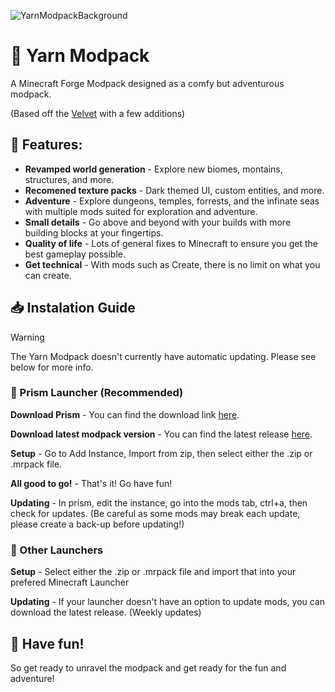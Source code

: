 ![YarnModpackBackground](https://github.com/KittenzExe/YarnModpack/assets/67358250/57653200-2d13-4ebf-bae0-819a84d4199d)

# 🧶 Yarn Modpack

A Minecraft Forge Modpack designed as a comfy but adventurous modpack.

(Based off the [Velvet](https://github.com/ChecksumDev/velvet) with a few additions)

## 🔎 Features:

 - **Revamped world generation** - Explore new biomes, montains, structures, and more.
 - **Recomened texture packs** - Dark themed UI, custom entities, and more.
 - **Adventure** - Explore dungeons, temples, forrests, and the infinate seas with multiple mods suited for exploration and adventure.
 - **Small details** - Go above and beyond with your builds with more building blocks at your fingertips.
 - **Quality of life** - Lots of general fixes to Minecraft to ensure you get the best gameplay possible.
 - **Get technical** - With mods such as Create, there is no limit on what you can create.

## 📥 Instalation Guide

> [!WARNING]  
> The Yarn Modpack doesn't currently have automatic updating. Please see below for more info.

### 🚀 Prism Launcher (Recommended)

**Download Prism** - You can find the download link [here](https://prismlauncher.org/download/).

**Download latest modpack version** - You can find the latest release [here](https://github.com/KittenzExe/YarnModpack/releases).

**Setup** - Go to Add Instance, Import from zip, then select either the .zip or .mrpack file.

**All good to go!** - That's it! Go have fun!

**Updating** - In prism, edit the instance, go into the mods tab, ctrl+a, then check for updates. (Be careful as some mods may break each update, please create a back-up before updating!)

### 🚀 Other Launchers

**Setup** - Select either the .zip or .mrpack file and import that into your prefered Minecraft Launcher

**Updating** - If your launcher doesn't have an option to update mods, you can download the latest release. (Weekly updates)

## 🧵 Have fun!

So get ready to unravel the modpack and get ready for the fun and adventure!
